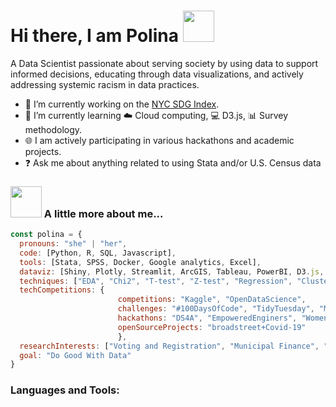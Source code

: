 # Hi there, I am Polina <img src="https://media.giphy.com/media/mGcNjsfWAjY5AEZNw6/giphy.gif" width="50"></h2>
<!--
**PolinaPolskaia/PolinaPolskaia** is a ✨ _special_ ✨ repository because its `README.md` (this file) appears on your GitHub profile.

Here are some ideas to get you started:

- 🔭 I’m currently working on ...
- 🌱 I’m currently learning ...
- 👯 I’m looking to collaborate on ...
- 🤔 I’m looking for help with ...
- 💬 Ask me about ...
- 📫 How to reach me: ...
- 😄 Pronouns: ...
- ⚡ Fun fact: ...
-->

A Data Scientist passionate about serving society by using data to support informed decisions, educating through data visualizations, and actively addressing systemic racism in data practices.

- 🌱 I’m currently working on the [NYC SDG Index](https://github.com/PolinaPolskaia/NYCindex).
- 📖 I’m currently learning ☁️ Cloud computing, 💻  D3.js, 📊 Survey methodology.
- 🌐 I am actively participating in various hackathons and academic projects.
- ❓ Ask me about anything related to using Stata and/or U.S. Census data


### <img src="https://media.giphy.com/media/VgCDAzcKvsR6OM0uWg/giphy.gif" width="50"> A little more about me...  

```javascript
const polina = {
  pronouns: "she" | "her",
  code: [Python, R, SQL, Javascript],
  tools: [Stata, SPSS, Docker, Google analytics, Excel],
  dataviz: [Shiny, Plotly, Streamlit, ArcGIS, Tableau, PowerBI, D3.js, Datawrapper],
  techniques: ["EDA", "Chi2", "T-test", "Z-test", "Regression", "Clustering", "Classification"],
  techCompetitions: {
                        competitions: "Kaggle", "OpenDataScience",
                        challenges: "#100DaysOfCode", "TidyTuesday", "MakeoverMonday", "30DayMapChallenge",
                        hackathons: "DS4A", "EmpoweredEnginers", "Women+DataHackathon",
                        openSourceProjects: "broadstreet+Covid-19"
                        },
  researchInterests: ["Voting and Registration", "Municipal Finance", "Sustainable Development", "Poverty", "Immigration"],
  goal: "Do Good With Data"
}
```








<h3 align="left">Languages and Tools:</h1>

